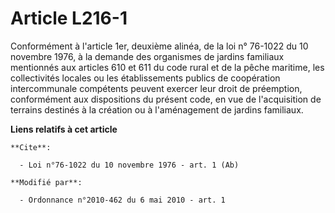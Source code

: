 # Article L216-1

Conformément à l'article 1er, deuxième alinéa, de la loi n° 76-1022 du 10 novembre 1976, à la demande des organismes de
jardins familiaux mentionnés aux articles 610 et 611 du code rural et de la pêche maritime, les collectivités locales ou les
établissements publics de coopération intercommunale compétents peuvent exercer leur droit de préemption, conformément aux
dispositions du présent code, en vue de l'acquisition de terrains destinés à la création ou à l'aménagement de jardins
familiaux.

**Liens relatifs à cet article**

	**Cite**:

	  - Loi n°76-1022 du 10 novembre 1976 - art. 1 (Ab)

	**Modifié par**:

	  - Ordonnance n°2010-462 du 6 mai 2010 - art. 1
